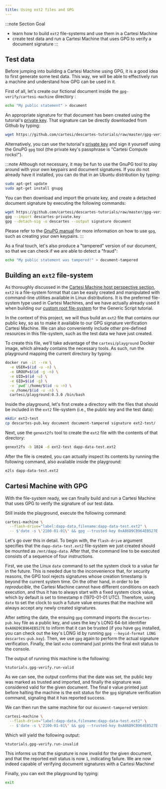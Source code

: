 ```yaml
---
title: Using ext2 files and GPG
---
```


:::note Section Goal
- learn how to build `ext2` file-systems and use them in a Cartesi Machine
- create test data and run a Cartesi Machine that uses GPG to verify a document signature
:::


## Test data

Before jumping into building a Cartesi Machine using GPG, it is a good idea to first generate some test data. This way, we will be able to effectively run a machine and understand how GPG can be used in it.

First of all, let's create our fictional document inside the `gpg-verify/cartesi-machine` directory :

```bash
echo "My public statement" > document
```

An appropriate signature for that document has been created using the tutorial's [private key](https://github.com/cartesi/descartes-tutorials/raw/master/gpg-verify/cartesi-machine/descartes-private.key). That signature can be directly downloaded from Github by typing:

```bash
wget https://github.com/cartesi/descartes-tutorials/raw/master/gpg-verify/cartesi-machine/signature
```

Alternatively, you can use the tutorial's [private key](https://github.com/cartesi/descartes-tutorials/raw/master/gpg-verify/cartesi-machine/descartes-private.key) and sign it yourself using the GnuPG `gpg` tool (the private key's passphrase is "Cartesi Compute rocks!").

:::note
Although not necessary, it may be fun to use the GnuPG tool to play around with your own keypairs and document signatures. If you do not already have it installed, you can do that in an Ubuntu distribution by typing:

```bash
sudo apt-get update
sudo apt-get install gnupg
```

You can then download and import the private key, and create a detached document signature by executing the following commands:

```bash
wget https://github.com/cartesi/descartes-tutorials/raw/master/gpg-verify/cartesi-machine/descartes-private.key
gpg --import descartes-private.key
gpg --detach-sig -u descartes --output signature document
```

Please refer to the [GnuPG manual](https://www.gnupg.org/gph/en/manual.html) for more information on how to use `gpg`, such as creating your own keypairs.
:::

As a final touch, let's also produce a "tampered" version of our document, so that we can check if we are able to detect a "fraud":

```bash
echo "My public statement was tampered!" > document-tampered
```

## Building an `ext2` file-system

As thoroughly discussed in the [Cartesi Machine host perspective section](/machine/host/cmdline/#flash-drives), `ext2` is a file-system format that can be easily created and manipulated with command-line utilities available in Linux distributions. It is the preferred file-system type used in Cartesi Machines, and we have actually already used it when building our [custom root file-system](../generic-script/custom-rootfs.md) for the Generic Script tutorial.

In the context of this project, we will thus build an `ext2` file that contains our public key, so as to make it available to our GPG signature verification Cartesi Machine. We can also conveniently include other pre-defined resources in this file-system, such as the test data we have just created.

To create this file, we'll take advantage of the `cartesi/playground` Docker image, which already contains the necessary tools. As such, run the playground mapping the current directory by typing:

```bash
docker run -it --rm \
  -e USER=$(id -u -n) \
  -e GROUP=$(id -g -n) \
  -e UID=$(id -u) \
  -e GID=$(id -g) \
  -v `pwd`:/home/$(id -u -n) \
  -w /home/$(id -u -n) \
  cartesi/playground:0.3.0 /bin/bash
```

Inside the playground, let's first create a directory with the files that should be included in the `ext2` file-system (i.e., the public key and the test data):

```bash
mkdir ext2-test
cp descartes-pub.key document document-tampered signature ext2-test/
```

Next, use the `genext2fs` tool to create the `ext2` file with the contents of that directory:

```bash
genext2fs -b 1024 -d ext2-test dapp-data-test.ext2
```

After the file is created, you can actually inspect its contents by running the following command, also available inside the playground:

```bash
e2ls dapp-data-test.ext2
```

## Cartesi Machine with GPG

With the file-system ready, we can finally build and run a Cartesi Machine that uses GPG to verify the signature of our test data.

Still inside the playground, execute the following command:

```bash
cartesi-machine \
  --flash-drive="label:dapp-data,filename:dapp-data-test.ext2" \
  -- $'date -s \'2100-01-01\' && gpg --trusted-key 0xA86D9CB964EB527E --import /mnt/dapp-data/descartes-pub.key && gpg --verify /mnt/dapp-data/signature /mnt/dapp-data/document ; echo $?'
```

Let's go over this in detail. To begin with, the `flash-drive` argument specifies that the `dapp-data-test.ext2` file-system we just created should be mounted as `/mnt/dapp-data`. After that, the command line to be executed consists of a sequence of four instructions.

First, we use the Linux `date` command to set the system clock to a value far in the future. This is needed due to the inconvenience that, for security reasons, the GPG tool rejects signatures whose creation timestamp is beyond the current system time. On the other hand, in order to be *reproducible*, the Cartesi Machine cannot have different conditions on each execution, and thus it has to always start with a fixed system clock value, which by default is set to timestamp `0` (1970-01-01 UTC). Therefore, using `date` to set the clock to such a future value ensures that the machine will always accept any newly created signatures.

After setting the date, the ensuing `gpg` command imports the `descartes-pub.key` file as a public key, and uses the key's LONG 64-bit identifier `0xA86D9CB964EB527E` to inform that it can be trusted (if you have `gpg` installed, you can check out the key's LONG id by running `gpg --keyid-format LONG descartes-pub.key`). Then, we use `gpg` again to perform the actual signature verification. Finally, the last `echo` command just prints the final exit status to the console.

The output of running this machine is the following:

```
%tutorials.gpg-verify.run-valid
```

As we can see, the output confirms that the date was set, the public key was marked as trusted and imported, and finally the signature was considered valid for the given document. The final `0` value printed just before halting the machine is the exit status for the `gpg` signature verification command, signaling that it has reported success.

We can then run the same machine for our `document-tampered` version:

```bash
cartesi-machine \
  --flash-drive="label:dapp-data,filename:dapp-data-test.ext2" \
  -- $'date -s \'2100-01-01\' && gpg --trusted-key 0xA86D9CB964EB527E --import /mnt/dapp-data/descartes-pub.key && gpg --verify /mnt/dapp-data/signature /mnt/dapp-data/document-tampered ; echo $?'
```

Which will yield the following output:

```
%tutorials.gpg-verify.run-invalid
```

This informs us that the signature is now invalid for the given document, and that the reported exit status is now `1`, indicating failure. We are now indeed capable of verifying document signatures with a Cartesi Machine!

Finally, you can exit the playground by typing:

```bash
exit
```

